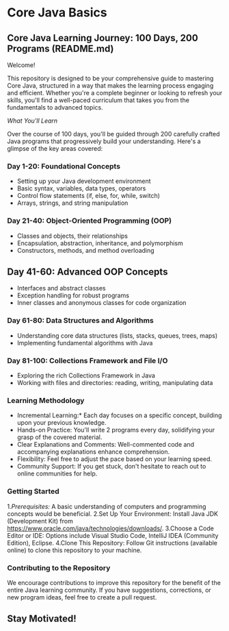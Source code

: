 # Core Java Basics

## Core Java Learning Journey: 100 Days, 200 Programs (README.md)

Welcome!

This repository is designed to be your comprehensive guide to mastering Core Java, structured in a way that makes the learning process engaging and efficient. Whether you're a complete beginner or looking to refresh your skills, you'll find a well-paced curriculum that takes you from the fundamentals to advanced topics.

*What You'll Learn*

Over the course of 100 days, you'll be guided through 200 carefully crafted Java programs that progressively build your understanding. Here's a glimpse of the key areas covered:

### Day 1-20: Foundational Concepts
- Setting up your Java development environment
- Basic syntax, variables, data types, operators
- Control flow statements (if, else, for, while, switch)
- Arrays, strings, and string manipulation
 
 ### Day 21-40: Object-Oriented Programming (OOP)
- Classes and objects, their relationships
- Encapsulation, abstraction, inheritance, and polymorphism
- Constructors, methods, and method overloading
  
## Day 41-60: Advanced OOP Concepts
- Interfaces and abstract classes
- Exception handling for robust programs
- Inner classes and anonymous classes for code organization

### Day 61-80: Data Structures and Algorithms
- Understanding core data structures (lists, stacks, queues, trees, maps)
- Implementing fundamental algorithms with Java

### Day 81-100: Collections Framework and File I/O
- Exploring the rich Collections Framework in Java
- Working with files and directories: reading, writing, manipulating data

### Learning Methodology
- Incremental Learning:* Each day focuses on a specific concept, building upon your previous knowledge.
- Hands-on Practice: You'll write 2 programs every day, solidifying your grasp of the covered material.
- Clear Explanations and Comments: Well-commented code and accompanying explanations enhance comprehension.
- Flexibility: Feel free to adjust the pace based on your learning speed.
- Community Support: If you get stuck, don't hesitate to reach out to online communities for help.

### Getting Started

1.*Prerequisites:* A basic understanding of computers and programming concepts would be beneficial.
2.Set Up Your Environment: Install Java JDK (Development Kit) from https://www.oracle.com/java/technologies/downloads/.
3.Choose a Code Editor or IDE: Options include Visual Studio Code, IntelliJ IDEA (Community Edition), Eclipse.
4.Clone This Repository: Follow Git instructions (available online) to clone this repository to your machine.

### Contributing to the Repository
We encourage contributions to improve this repository for the benefit of the entire Java learning community. If you have suggestions, corrections, or new program ideas, feel free to create a pull request.

## Stay Motivated!

